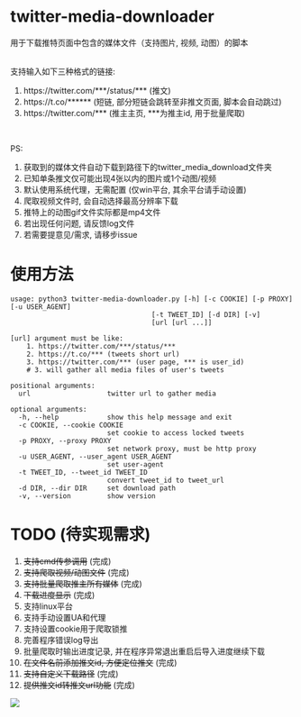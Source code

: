 # twitter-media-downloader
用于下载推特页面中包含的媒体文件（支持图片, 视频, 动图）的脚本  
<br/>

支持输入如下三种格式的链接:
1. https://<span></span>twitter.com/\*\*\*/status/\*\*\* (推文)  
2. https://<span></span>t.co/****** (短链, 部分短链会跳转至非推文页面, 脚本会自动跳过)  
3. https://<span></span>twitter.com/\*\*\* (推主主页, \*\*\*为推主id, 用于批量爬取)  
<br/>

PS:    
1. 获取到的媒体文件自动下载到路径下的twitter_media_download文件夹  
2. 已知单条推文仅可能出现4张以内的图片或1个动图/视频
3. 默认使用系统代理，无需配置 (仅win平台, 其余平台请手动设置)
4. 爬取视频文件时, 会自动选择最高分辨率下载
5. 推特上的动图gif文件实际都是mp4文件
6. 若出现任何问题, 请反馈log文件
7. 若需要提意见/需求, 请移步issue

# 使用方法

    usage: python3 twitter-media-downloader.py [-h] [-c COOKIE] [-p PROXY] [-u USER_AGENT]
                                       [-t TWEET_ID] [-d DIR] [-v]
                                       [url [url ...]]

    [url] argument must be like:
        1. https://twitter.com/***/status/***
        2. https://t.co/*** (tweets short url)
        3. https://twitter.com/*** (user page, *** is user_id)
        # 3. will gather all media files of user's tweets

    positional arguments:
      url                   twitter url to gather media

    optional arguments:
      -h, --help            show this help message and exit
      -c COOKIE, --cookie COOKIE
                            set cookie to access locked tweets
      -p PROXY, --proxy PROXY
                            set network proxy, must be http proxy
      -u USER_AGENT, --user_agent USER_AGENT
                            set user-agent
      -t TWEET_ID, --tweet_id TWEET_ID
                            convert tweet_id to tweet_url
      -d DIR, --dir DIR     set download path
      -v, --version         show version


# TODO (待实现需求)  
1. ~~支持cmd传参调用~~ (完成)
2. ~~支持爬取视频/动图文件~~ (完成)
3. ~~支持批量爬取推主所有媒体~~ (完成)
4. ~~下载进度显示~~ (完成)
5. 支持linux平台
6. 支持手动设置UA和代理
7. 支持设置cookie用于爬取锁推
8. 完善程序错误log导出
9. 批量爬取时输出进度记录, 并在程序异常退出重启后导入进度继续下载
10. ~~在文件名前添加推文id, 方便定位推文~~ (完成)
11. ~~支持自定义下载路径~~ (完成)
12. ~~提供推文id转推文url功能~~ (完成)

<img src="https://pic.rmb.bdstatic.com/bjh/e7bb8983c155712b6175e99f9f66ff35.png">
